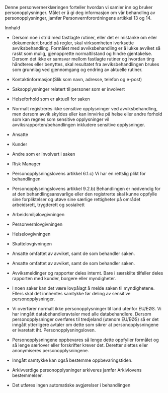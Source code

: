 <!-- title: Avvik - Melding om og håndtering av avvik -->


  

Denne personvernerklæringen forteller hvordan vi samler inn og bruker personopplysninger. Målet er å gi deg informasjon om vår behandling av personopplysninger, jamfør Personvernforordningens artikkel 13 og 14.

  

Innhald

*   Dersom noe i strid med fastlagte rutiner, eller det er mistanke om eller dokumentert brudd på regler, skal virksomheten iverksette avviksbehandling. Formålet med avviksbehandling er å lukke avviket så raskt som mulig, gjenopprette normaltilstand og hindre gjentakelse. Dersom det ikke er samsvar mellom fastlagte rutiner og hvordan ting håndteres eller benyttes, skal resultatet fra avviksbehandlingen brukes som grunnlag ved gjennomgang og endring av aktuelle rutiner.  
    
*   Kontaktinformasjon(Slik som navn, adresse, telefon og e-post)  
    
*   Saksopplysninger relatert til personer som er involvert  
    
*   Helseforhold som er aktuell for saken  
    
*   Normalt registreres ikke sensitive opplysninger ved avviksbehandling, men dersom avvik skyldes eller kan innvirke på helse eller andre forhold som kan regnes som sensitive opplysninger vil avviksrapporten/behandlingen inkludere sensitive opplysninger.  
    
*   Ansatte  
    
*   Kunder  
    
*   Andre som er involvert i saken  
    
*   Risk Manager  
    
*   Personopplysningslovens artikkel 6.1.c) Vi har en rettslig plikt for behandlingen  
    
*   Personopplysningslovens artikkel 9.2.b) Behandlingen er nødvendig for at den behandlingsansvarlige eller den registrerte skal kunne oppfylle sine forpliktelser og utøve sine særlige rettigheter på området arbeidsrett, trygderett og sosialrett  
    
*   Arbeidsmiljølovgivningen  
    
*   Personvernlovgivningen  
    
*   Helselovgivningen  
    
*   Skattelovgivningen  
    
*   Ansatte omfattet av avviket, samt de som behandler saken.  
    
*   Ansatte omfattet av avviket, samt de som behandler saken.  
    
*   Avviksmeldinger og rapporter deles internt. Bare i særskilte tilfeller deles rapporten med kunder, borgere eller myndigheter.  
    
*   I noen saker kan det være lovpålagt å melde saken til myndighetene. Ellers skal det innhentes samtykke før deling av sensitive personopplysninger.  
    
*   Vi overfører normalt ikke personopplysninger til land utenfor EU/EØS. Vi har inngått databehandleravtaler med alle databehandlere. Dersom personopplysninger overføres til tredjeland (utenom EU/EØS) så er det inngått ytterligere avtaler om dette som sikrer at personopplysningene er ivaretatt iht. Personopplysningsloven.  
    
*   Personopplysningene oppbevares så lenge dette oppfyller formålet og så lenge særlover eller forskrifter krever det. Deretter slettes eller anonymiseres personopplysningene.  
    
*   Inngått samtykke kan også bestemme oppbevaringstiden.  
    
*   Arkivverdige personopplysninger arkiveres jamfør Arkivlovens bestemmelser.  
    
*   Det utføres ingen automatiske avgjørelser i behandlingen